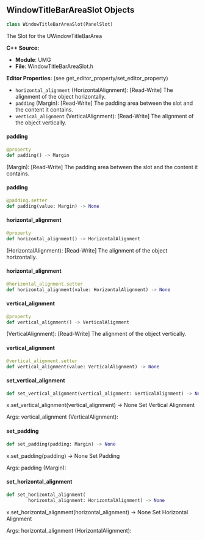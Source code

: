 ## WindowTitleBarAreaSlot Objects

```python
class WindowTitleBarAreaSlot(PanelSlot)
```

The Slot for the UWindowTitleBarArea

**C++ Source:**

- **Module**: UMG
- **File**: WindowTitleBarAreaSlot.h

**Editor Properties:** (see get_editor_property/set_editor_property)

- ``horizontal_alignment`` (HorizontalAlignment):  [Read-Write] The alignment of the object horizontally.
- ``padding`` (Margin):  [Read-Write] The padding area between the slot and the content it contains.
- ``vertical_alignment`` (VerticalAlignment):  [Read-Write] The alignment of the object vertically.

<a id="unreal.WindowTitleBarAreaSlot.padding"></a>

#### padding

```python
@property
def padding() -> Margin
```

(Margin):  [Read-Write] The padding area between the slot and the content it contains.

<a id="unreal.WindowTitleBarAreaSlot.padding"></a>

#### padding

```python
@padding.setter
def padding(value: Margin) -> None
```

<a id="unreal.WindowTitleBarAreaSlot.horizontal_alignment"></a>

#### horizontal_alignment

```python
@property
def horizontal_alignment() -> HorizontalAlignment
```

(HorizontalAlignment):  [Read-Write] The alignment of the object horizontally.

<a id="unreal.WindowTitleBarAreaSlot.horizontal_alignment"></a>

#### horizontal_alignment

```python
@horizontal_alignment.setter
def horizontal_alignment(value: HorizontalAlignment) -> None
```

<a id="unreal.WindowTitleBarAreaSlot.vertical_alignment"></a>

#### vertical_alignment

```python
@property
def vertical_alignment() -> VerticalAlignment
```

(VerticalAlignment):  [Read-Write] The alignment of the object vertically.

<a id="unreal.WindowTitleBarAreaSlot.vertical_alignment"></a>

#### vertical_alignment

```python
@vertical_alignment.setter
def vertical_alignment(value: VerticalAlignment) -> None
```

<a id="unreal.WindowTitleBarAreaSlot.set_vertical_alignment"></a>

#### set_vertical_alignment

```python
def set_vertical_alignment(vertical_alignment: VerticalAlignment) -> None
```

x.set_vertical_alignment(vertical_alignment) -> None
Set Vertical Alignment

Args:
    vertical_alignment (VerticalAlignment):

<a id="unreal.WindowTitleBarAreaSlot.set_padding"></a>

#### set_padding

```python
def set_padding(padding: Margin) -> None
```

x.set_padding(padding) -> None
Set Padding

Args:
    padding (Margin):

<a id="unreal.WindowTitleBarAreaSlot.set_horizontal_alignment"></a>

#### set_horizontal_alignment

```python
def set_horizontal_alignment(
        horizontal_alignment: HorizontalAlignment) -> None
```

x.set_horizontal_alignment(horizontal_alignment) -> None
Set Horizontal Alignment

Args:
    horizontal_alignment (HorizontalAlignment):

<a id="unreal.WrapBox"></a>